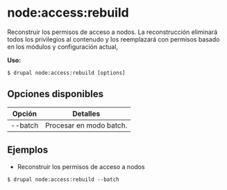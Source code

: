 # node:access:rebuild
Reconstruir los permisos de acceso a nodos. La reconstrucción eliminará todos los privilegios al contenudo y los reemplazará con permisos basado en los módulos y configuración actual,

**Uso:**
```
$ drupal node:access:rebuild [options]
```

## Opciones disponibles
Opción | Detalles
-------|-------------
--batch | Procesar en modo batch.

## Ejemplos
* Reconstruir los permisos de acceso a nodos
```
$ drupal node:access:rebuild --batch
```
